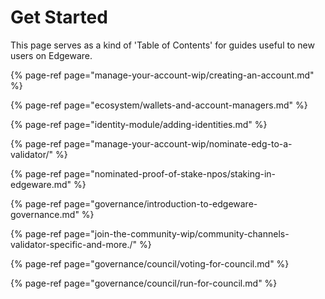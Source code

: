 # Get Started

This page serves as a kind of 'Table of Contents' for guides useful to new users on Edgeware.

{% page-ref page="manage-your-account-wip/creating-an-account.md" %}

{% page-ref page="ecosystem/wallets-and-account-managers.md" %}

{% page-ref page="identity-module/adding-identities.md" %}

{% page-ref page="manage-your-account-wip/nominate-edg-to-a-validator/" %}

{% page-ref page="nominated-proof-of-stake-npos/staking-in-edgeware.md" %}

{% page-ref page="governance/introduction-to-edgeware-governance.md" %}

{% page-ref page="join-the-community-wip/community-channels-validator-specific-and-more./" %}

{% page-ref page="governance/council/voting-for-council.md" %}

{% page-ref page="governance/council/run-for-council.md" %}



